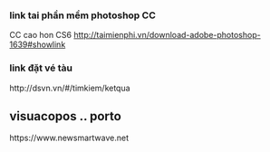<h3> link tai phần mềm photoshop CC </h3>

CC cao hon CS6
http://taimienphi.vn/download-adobe-photoshop-1639#showlink
<h3> link đặt vé tàu </h3>
http://dsvn.vn/#/timkiem/ketqua
<h2> visuacopos .. porto </h2>
https://www.newsmartwave.net
